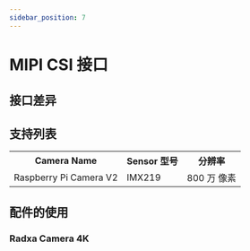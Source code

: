 ```yaml
---
sidebar_position: 7
---
```


# MIPI CSI 接口

## 接口差异

## 支持列表

  <table>
    <tr>
      <th>Camera Name</th>
      <th>Sensor 型号</th>
      <th>分辨率</th>
    </tr>
    <tr>
      <td>Raspberry Pi Camera V2</td>
      <td>IMX219</td>
      <td>800 万 像素</td>
    </tr>
  </table>

## 配件的使用

### Radxa Camera 4K
